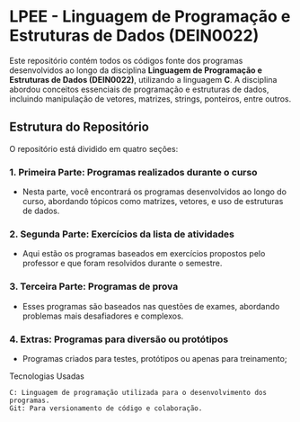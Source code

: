 # LPEE - Linguagem de Programação e Estruturas de Dados (DEIN0022)

Este repositório contém todos os códigos fonte dos programas desenvolvidos ao longo da disciplina **Linguagem de Programação e Estruturas de Dados (DEIN0022)**, utilizando a linguagem **C**. A disciplina abordou conceitos essenciais de programação e estruturas de dados, incluindo manipulação de vetores, matrizes, strings, ponteiros, entre outros.

## Estrutura do Repositório

O repositório está dividido em quatro seções:

### 1. **Primeira Parte: Programas realizados durante o curso**
  
  - Nesta parte, você encontrará os programas desenvolvidos ao longo do curso, abordando tópicos como matrizes, vetores, e uso de estruturas de dados.
   
### 2. **Segunda Parte: Exercícios da lista de atividades**
  
  - Aqui estão os programas baseados em exercícios propostos pelo professor e que foram resolvidos durante o semestre.
   
### 3. **Terceira Parte: Programas de prova**
  
  - Esses programas são baseados nas questões de exames, abordando problemas mais desafiadores e complexos.
   
### 4. **Extras: Programas para diversão ou protótipos**
  
  - Programas criados para testes, protótipos ou apenas para treinamento;

Tecnologias Usadas
   
    C: Linguagem de programação utilizada para o desenvolvimento dos programas.
    Git: Para versionamento de código e colaboração.
